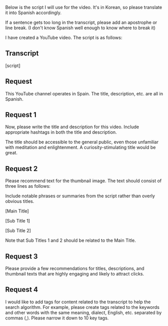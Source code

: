 Below is the script I will use for the video. It's in Korean, so please translate it into Spanish accordingly.

If a sentence gets too long in the transcript, please add an apostrophe or line break. (I don't know Spanish well enough to know where to break it)

I have created a YouTube video. The script is as follows:

## Transcript

[script]

## Request

This YouTube channel operates in Spain. The title, description, etc. are all in Spanish.

## Request 1

Now, please write the title and description for this video. Include appropriate hashtags in both the title and description.

The title should be accessible to the general public, even those unfamiliar with meditation and enlightenment. A curiosity-stimulating title would be great.

## Request 2

Please recommend text for the thumbnail image. The text should consist of three lines as follows:

Include notable phrases or summaries from the script rather than overly obvious titles.

[Main Title]

[Sub Title 1]

[Sub Title 2]

Note that Sub Titles 1 and 2 should be related to the Main Title.

## Request 3

Please provide a few recommendations for titles, descriptions, and thumbnail texts that are highly engaging and likely to attract clicks.

## Request 4

I would like to add tags for content related to the transcript to help the search algorithm. For example, please create tags related to the keywords and other words with the same meaning, dialect, English, etc. separated by commas (,). Please narrow it down to 10 key tags.